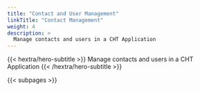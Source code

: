 ```yaml
---
title: "Contact and User Management"
linkTitle: "Contact Management"
weight: 4
description: >
  Manage contacts and users in a CHT Application
---
```


{{< hextra/hero-subtitle >}}
  Manage contacts and users in a CHT Application
{{< /hextra/hero-subtitle >}}

{{< subpages >}}